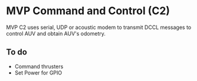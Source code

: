 # MVP Command and Control (C2)
MVP C2 uses serial, UDP or acoustic modem to transmit DCCL messages to control AUV and obtain AUV's odometry.

## To do
- Command thrusters
- Set Power for GPIO